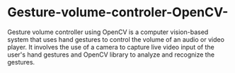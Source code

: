 # Gesture-volume-controler-OpenCV-
Gesture volume controller using OpenCV is a computer vision-based system that uses hand gestures to control the volume of an audio or video player. It involves the use of a camera to capture live video input of the user's hand gestures and OpenCV library to analyze and recognize the gestures.
